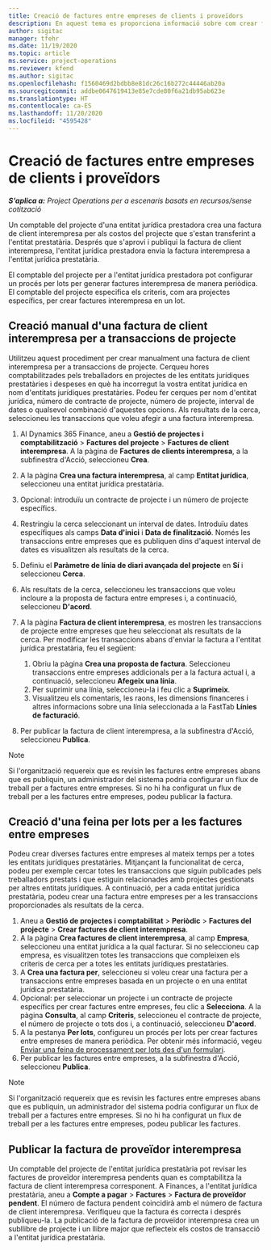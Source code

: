 ```yaml
---
title: Creació de factures entre empreses de clients i proveïdors
description: En aquest tema es proporciona informació sobre com crear factures de proveïdor i de client interempresa.
author: sigitac
manager: tfehr
ms.date: 11/19/2020
ms.topic: article
ms.service: project-operations
ms.reviewer: kfend
ms.author: sigitac
ms.openlocfilehash: f1560469d2bdbb8e81dc26c16b272c44446ab20a
ms.sourcegitcommit: addbe0647619413e85e7cde80f6a21db95ab623e
ms.translationtype: HT
ms.contentlocale: ca-ES
ms.lasthandoff: 11/20/2020
ms.locfileid: "4595428"
---
```

# <a name="create-intercompany-customer-and-vendor-invoices"></a>Creació de factures entre empreses de clients i proveïdors

_**S'aplica a:** Project Operations per a escenaris basats en recursos/sense cotització_

Un comptable del projecte d'una entitat jurídica prestadora crea una factura de client interempresa per als costos del projecte que s'estan transferint a l'entitat prestatària. Després que s'aprovi i publiqui la factura de client interempresa, l'entitat jurídica prestadora envia la factura interempresa a l'entitat jurídica prestatària.

El comptable del projecte per a l'entitat jurídica prestadora pot configurar un procés per lots per generar factures interempresa de manera periòdica. El comptable del projecte especifica els criteris, com ara projectes específics, per crear factures interempresa en un lot.

## <a name="manually-create-an-intercompany-customer-invoice-for-project-transactions"></a>Creació manual d'una factura de client interempresa per a transaccions de projecte 

Utilitzeu aquest procediment per crear manualment una factura de client interempresa per a transaccions de projecte. Cerqueu hores comptabilitzades pels treballadors en projectes de les entitats jurídiques prestatàries i despeses en què ha incorregut la vostra entitat jurídica en nom d'entitats jurídiques prestatàries. Podeu fer cerques per nom d'entitat jurídica, número de contracte de projecte, número de projecte, interval de dates o qualsevol combinació d'aquestes opcions. Als resultats de la cerca, seleccioneu les transaccions que voleu afegir a una factura interempresa.

1. Al Dynamics 365 Finance, aneu a **Gestió de projectes i comptabilització** > **Factures del projecte** > **Factures de client interempresa**. A la pàgina de **Factures de clients interempresa**, a la subfinestra d'Acció, seleccioneu **Crea**.
2. A la pàgina **Crea una factura interempresa**, al camp **Entitat jurídica**, seleccioneu una entitat jurídica prestatària.
3. Opcional: introduïu un contracte de projecte i un número de projecte específics.
4. Restringiu la cerca seleccionant un interval de dates. Introduïu dates específiques als camps **Data d'inici** i **Data de finalització**. Només les transaccions entre empreses que es publiquen dins d'aquest interval de dates es visualitzen als resultats de la cerca.
5. Definiu el **Paràmetre de línia de diari avançada del projecte** en **Sí** i seleccioneu **Cerca**.
6. Als resultats de la cerca, seleccioneu les transaccions que voleu incloure a la proposta de factura entre empreses i, a continuació, seleccioneu **D'acord**.
7. A la pàgina **Factura de client interempresa**, es mostren les transaccions de projecte entre empreses que heu seleccionat als resultats de la cerca. Per modificar les transaccions abans d'enviar la factura a l'entitat jurídica prestatària, feu el següent:
  
    1. Obriu la pàgina **Crea una proposta de factura**. Seleccioneu transaccions entre empreses addicionals per a la factura actual i, a continuació, seleccioneu **Afegeix una línia**.
    2. Per suprimir una línia, seleccioneu-la i feu clic a **Suprimeix**.
    3. Visualitzeu els comentaris, les raons, les dimensions financeres i altres informacions sobre una línia seleccionada a la FastTab **Línies de facturació**.
    
8. Per publicar la factura de client interempresa, a la subfinestra d'Acció, seleccioneu **Publica**.

> [!NOTE]
> Si l'organització requereix que es revisin les factures entre empreses abans que es publiquin, un administrador del sistema podria configurar un flux de treball per a factures entre empreses. Si no hi ha configurat un flux de treball per a les factures entre empreses, podeu publicar la factura.

## <a name="create-a-batch-job-for-intercompany-invoices"></a>Creació d'una feina per lots per a les factures entre empreses

Podeu crear diverses factures entre empreses al mateix temps per a totes les entitats jurídiques prestatàries. Mitjançant la funcionalitat de cerca, podeu per exemple cercar totes les transaccions que siguin publicades pels treballadors prestats i que estiguin relacionades amb projectes gestionats per altres entitats jurídiques. A continuació, per a cada entitat jurídica prestatària, podeu crear una factura entre empreses per a les transaccions proporcionades als resultats de la cerca.

1. Aneu a **Gestió de projectes i comptabilitat** > **Periòdic** > **Factures del projecte** > **Crear factures de client interempresa**.
2. A la pàgina **Crea factures de client interempresa**, al camp **Empresa**, seleccioneu una entitat jurídica a la qual facturar. Si no seleccioneu cap empresa, es visualitzen totes les transaccions que compleixen els criteris de cerca per a totes les entitats jurídiques prestatàries.
3. A **Crea una factura per**, seleccioneu si voleu crear una factura per a transaccions entre empreses basada en un projecte o en una entitat jurídica prestatària.
4. Opcional: per seleccionar un projecte i un contracte de projecte específics per crear factures entre empreses, feu clic a **Selecciona**. A la pàgina **Consulta**, al camp **Criteris**, seleccioneu el contracte de projecte, el número de projecte o tots dos i, a continuació, seleccioneu **D'acord**.
5. A la pestanya **Per lots**, configureu un procés per lots per crear factures entre empreses de manera periòdica. Per obtenir més informació, vegeu [Enviar una feina de processament per lots des d'un formulari](https://docs.microsoft.com/dynamicsax-2012/appuser-itpro/submit-a-batch-processing-job-from-a-form).
6. Per publicar les factures entre empreses, a la subfinestra d'Acció, seleccioneu **Publica**.

> [!NOTE]
> Si l'organització requereix que es revisin les factures entre empreses abans que es publiquin, un administrador del sistema podria configurar un flux de treball per a factures entre empreses. Si no hi ha configurat un flux de treball per a les factures entre empreses, podeu publicar les factures.

## <a name="post-the-intercompany-vendor-invoice"></a>Publicar la factura de proveïdor interempresa

Un comptable del projecte de l'entitat jurídica prestatària pot revisar les factures de proveïdor interempresa pendents quan es comptabilitza la factura de client interempresa corresponent. A Finances, a l'entitat jurídica prestatària, aneu a **Compte a pagar** > **Factures** > **Factura de proveïdor pendent**. El número de factura pendent coincidirà amb el número de factura de client interempresa. Verifiqueu que la factura és correcta i després publiqueu-la. La publicació de la factura de proveïdor interempresa crea un subllibre de projecte i un llibre major que reflecteix els costos de transacció a l'entitat jurídica prestatària.
